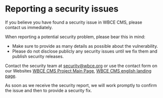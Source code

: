 # Reporting a security issues

If you believe you have found a security issue in WBCE CMS, please contact us immediately.

When reporting a potential security problem, please bear this in mind:

*   Make sure to provide as many details as possible about the vulnerability.
*   Please do not disclose publicly any security issues until we fix them and publish security releases.

Contact the security team at security@wbce.org or use the contact form on our Websites [WBCE CMS Project Main Page](https://wbce.org), [WBCE CMS english landing page](https://wbce-cms.org).

As soon as we receive the security report, we will work promptly to confirm the issue and then to provide a security fix.
